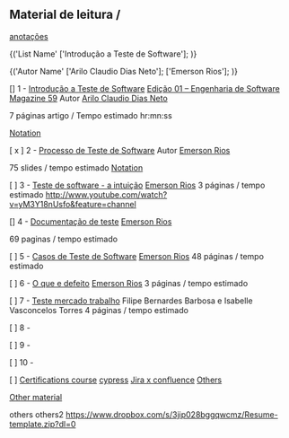 ## Material de leitura / 
[anotações](https://www.evernote.com/shard/s623/sh/474db184-f844-a4d8-75a6-ba5cff415fd0/b4ac3b4b940fb0937498a0cbafb5c116)

<colapse>

<!-- Model exemple
$number$ - "Article Name" (link pages/download area)
"local editian"
"autor name"
"previsible time / description space"

[Notations] -->

{('List Name'
['Introdução a Teste de Software'];
)}


{('Autor Name'
['Arilo Claudio Dias Neto'];
['Emerson Rios'];
)}

<colapse/>


[] 1 - [Introdução a Teste de Software](https://drive.google.com/drive/folders/1mBAfs26plire1A9P7u5eZ52VVgYBTg5i?usp=sharing)
[Edição 01 – Engenharia de Software Magazine 59](https://www.devmedia.com.br/revista-engenharia-de-software/8028)
Autor [Arilo Claudio Dias Neto](https://www.researchgate.net/profile/Arilo-Neto)

7 páginas artigo / Tempo estimado hr:mn:ss

[Notation]()

<!-- ///Definições do IEEE:
- Físico - *Defeito* - instrução ou comando incorretos
- Informação - **Erro** - desvio da especificação
- Usuário - **Falha** - Processamento incorreto e comportamento inconsistente 
 -->



[ x ] 2 - [Processo de Teste de Software](https://drive.google.com/open?id=1Hea5QYoBeqoN14hrvnyqiuwCK4DVL2ub)
Autor [Emerson Rios](http://www.emersonrios.eti.br/)

75 slides / tempo estimado 
[Notation]()


[   ] 3 - [Teste de software - a intuição]()
[Emerson Rios](http://www.emersonrios.eti.br/)
3 páginas / tempo estimado 
http://www.youtube.com/watch?v=yM3Y18nUsfo&feature=channel

[] 4 - [Documentação de teste]()
[Emerson Rios](http://www.emersonrios.eti.br/)

69 paginas / tempo estimado 

[ ] 5 - [Casos de Teste de Software]()
[Emerson Rios](http://www.emersonrios.eti.br/)
48 páginas / tempo estimado 

[ ] 6 - [O que e defeito]()
[Emerson Rios](http://www.emersonrios.eti.br/)
3 páginas / tempo estimado 

[ ] 7 - [Teste mercado trabalho]()
Filipe Bernardes Barbosa e Isabelle Vasconcelos Torres
4 páginas / tempo estimado 

[ ] 8 - []()

[ ] 9 - []()

[ ] 10 - []()

[ ] [Certifications course]()
[cypress]()
[Jira x confluence]()
[Others]()

[Other material]()




others
others2
https://www.dropbox.com/s/3jip028bggqwcmz/Resume-template.zip?dl=0